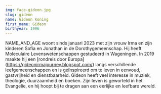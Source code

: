 ```yaml
---
img: face-gideon.jpg
slug: gideon
name: Gideon Koning
first_name: Gideon
birthyear: 1996
---
```

NAME_AND_AGE woont sinds januari 2023 met zijn vrouw Irma en zijn kinderen Sofia en Jonathan in de Dorothygemeenschap. Hij heeft Moleculaire Levenswetenschappen gestudeerd in Wageningen. In 2019 maakte hij een [rondreis door Europa]  (https://gideonirmajourney.blogspot.com/) langs verschillende leefgemeenschappen en is geïnspireerd om te leven in eenvoud, gastvrijheid en dienstbaarheid.
Gideon heeft veel interesse in muziek, theologie, duurzaamheid en boeken. Zijn leven is geworteld in het Evangelie, en hij hoopt bij te dragen aan een eerlijke en leefbare wereld.
